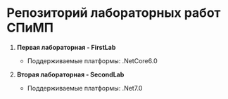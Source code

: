 # Репозиторий лабораторных работ СПиМП
1. **Первая лабораторная - FirstLab**
    - Поддерживаемые платформы: .NetCore6.0

2. **Вторая лабораторная - SecondLab**
    - Поддерживаемые  платформы: .Net7.0